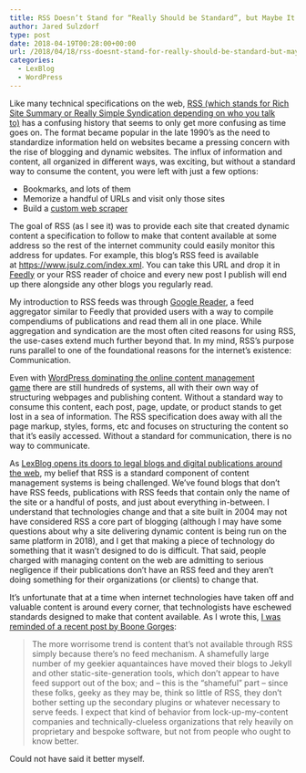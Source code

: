 ```yaml
---
title: RSS Doesn’t Stand for “Really Should be Standard”, but Maybe It Should
author: Jared Sulzdorf
type: post
date: 2018-04-19T00:28:00+00:00
url: /2018/04/18/rss-doesnt-stand-for-really-should-be-standard-but-maybe-it-should/
categories:
  - LexBlog
  - WordPress
---
```


Like many technical specifications on the web, [RSS (which stands for Rich Site Summary or Really Simple Syndication depending on who you talk to)][1] has a confusing history that seems to only get more confusing as time goes on. The format became popular in the late 1990&#8217;s as the need to standardize information held on websites became a pressing concern with the rise of blogging and dynamic websites. The influx of information and content, all organized in different ways, was exciting, but without a standard way to consume the content, you were left with just a few options:

- Bookmarks, and lots of them
- Memorize a handful of URLs and visit only those sites
- Build a [custom web scraper][2]

The goal of RSS (as I see it) was to provide each site that created dynamic content a specification to follow to make that content available at some address so the rest of the internet community could easily monitor this address for updates. For example, this blog&#8217;s RSS feed is available at <https://www.jsulz.com/index.xml>. You can take this URL and drop it in [Feedly][3] or your RSS reader of choice and every new post I publish will end up there alongside any other blogs you regularly read.

<!--more-->

My introduction to RSS feeds was through [Google Reader][4], a feed aggregator similar to Feedly that provided users with a way to compile compendiums of publications and read them all in one place. While aggregation and syndication are the most often cited reasons for using RSS, the use-cases extend much further beyond that. In my mind, RSS&#8217;s purpose runs parallel to one of the foundational reasons for the internet&#8217;s existence: Communication.

Even with [WordPress dominating the online content management game][5] there are still hundreds of systems, all with their own way of structuring webpages and publishing content. Without a standard way to consume this content, each post, page, update, or product stands to get lost in a sea of information. The RSS specification does away with all the page markup, styles, forms, etc and focuses on structuring the content so that it&#8217;s easily accessed. Without a standard for communication, there is no way to communicate.

As [LexBlog opens its doors to legal blogs and digital publications around the web][6], my belief that RSS is a standard component of content management systems is being challenged. We&#8217;ve found blogs that don&#8217;t have RSS feeds, publications with RSS feeds that contain only the name of the site or a handful of posts, and just about everything in-between. I understand that technologies change and that a site built in 2004 may not have considered RSS a core part of blogging (although I may have some questions about why a site delivering dynamic content is being run on the same platform in 2018), and I get that making a piece of technology do something that it wasn&#8217;t designed to do is difficult. That said, people charged with managing content on the web are admitting to serious negligence if their publications don&#8217;t have an RSS feed and they aren&#8217;t doing something for their organizations (or clients) to change that.

It&#8217;s unfortunate that at a time when internet technologies have taken off and valuable content is around every corner, that technologists have eschewed standards designed to make that content available. As I wrote this, [I was reminded of a recent post by Boone Gorges][7]:

> The more worrisome trend is content that&#8217;s not available through RSS simply because there&#8217;s no feed mechanism. A shamefully large number of my geekier aquantainces have moved their blogs to Jekyll and other static-site-generation tools, which don&#8217;t appear to have feed support out of the box; and – this is the &#8220;shameful&#8221; part – since these folks, geeky as they may be, think so little of RSS, they don&#8217;t bother setting up the secondary plugins or whatever necessary to serve feeds. I expect that kind of behavior from lock-up-my-content companies and technically-clueless organizations that rely heavily on proprietary and bespoke software, but not from people who ought to know better.

Could not have said it better myself.

[1]: https://en.wikipedia.org/wiki/RSS
[2]: https://en.wikipedia.org/wiki/Web_scraping
[3]: https://feedly.com/
[4]: https://en.wikipedia.org/wiki/Google_Reader
[5]: https://w3techs.com/technologies/overview/content_management/all
[6]: https://www.lawsitesblog.com/2018/04/lexblog-opens-news-network-legal-bloggers.html
[7]: https://teleogistic.net/2018/03/19/dont-forget-the-feed/
